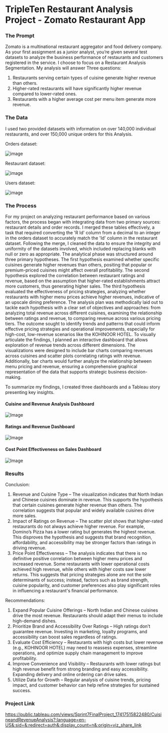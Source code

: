 # TripleTen Restaurant Analysis Project - Zomato Restaurant App

### The Prompt
Zomato is a multinational restaurant aggregator and food delivery company. As your first assignment as a junior analyst, you’re given several test datasets to analyze the business performance of restaurants and customers registered in the service. I choose to focus on a Restaurant Analysis Segmentation. 
My analysis will answer Three questions:
  1.	Restaurants serving certain types of cuisine generate higher revenue than others.
  2.	Higher-rated restaurants will have significantly higher revenue compared to lower-rated ones.
  3.	Restaurants with a higher average cost per menu item generate more revenue.


### The Data
I used two provided datasets with information on over 140,000 individual restaurants, and over 150,000 unique orders for this Analysis. 

Orders dataset:

![image](https://github.com/user-attachments/assets/d394558c-fdb8-464e-a18c-4c187f43b43d)

Restaurant dataset: 

![image](https://github.com/user-attachments/assets/49ffd144-df07-49e9-b04d-de7cdeedbce5)

Users dataset: 

![image](https://github.com/user-attachments/assets/4dd0ad03-987b-4aa1-b291-e7144a9fa729)

### The Process
For my project on analyzing restaurant performance based on various factors, the process began with integrating data from two primary sources: restaurant details and order records. I merged these tables effectively, a task that required converting the 'R Id' column from a decimal to an integer in the orders dataset to accurately match the 'Id' column in the restaurant dataset. Following the merge, I cleaned the data to ensure the integrity and uniformity of the datasets involved, which included replacing blanks with null or zero as appropriate.
The analytical phase was structured around three primary hypotheses. The first hypothesis examined whether specific cuisines generate higher revenues than others, positing that popular or premium-priced cuisines might affect overall profitability. The second hypothesis explored the correlation between restaurant ratings and revenue, based on the assumption that higher-rated establishments attract more customers, thus generating higher sales. The third hypothesis evaluated the effectiveness of pricing strategies, analyzing whether restaurants with higher menu prices achieve higher revenues, indicative of an upscale dining preference.
The analysis plan was methodically laid out to tackle each hypothesis with a clear set of objectives and approaches: from analyzing total revenue across different cuisines, examining the relationship between ratings and revenue, to comparing revenue across various pricing tiers. The outcome sought to identify trends and patterns that could inform effective pricing strategies and operational improvements, especially for high-cost, low-revenue scenarios like the KOHINOOR HOTEL.
To visually articulate the findings, I planned an interactive dashboard that allows exploration of revenue trends across different dimensions. The visualizations were designed to include bar charts comparing revenues across cuisines and scatter plots correlating ratings with revenue. Additionally, bar charts would further analyze the relationship between menu pricing and revenue, ensuring a comprehensive graphical representation of the data that supports strategic business decision-making.

To summarize my findings, I created three dashboards and a Tableau story presenting key insights.

#### Cuisine and Revenue Analysis Dashboard
![Image](https://github.com/user-attachments/assets/fdeb653f-5f9a-42e4-80b7-a91ceb395640)

#### Ratings and Revenue Dashboard
![Image](https://github.com/user-attachments/assets/c335ef6d-c749-4018-af51-85bebc46e433)

#### Cost Point Effectiveness on Sales Dashboard
![Image](https://github.com/user-attachments/assets/3233ccaf-d1ad-414b-bf22-07f0ff7c26cd)

### Results
Conclusion: 
  1. Revenue and Cuisine Type – The visualization indicates that North Indian and Chinese cuisines dominate in revenue. This supports the hypothesis that certain cuisines generate higher revenue than others. The correlation suggests that popular and widely available cuisines drive more sales. 
  2. Impact of Ratings on Revenue – The scatter plot shows that higher-rated restaurants do not always achieve higher revenue. For example, Domino’s Pizza has a lower rating but generates the highest revenue. This disproves the hypothesis and suggests that brand recognition, affordability, and accessibility may be stronger factors than ratings in driving revenue. 
  3. Price Point Effectiveness – The analysis indicates that there is no definitive positive correlation between higher menu prices and increased revenue. Some restaurants with lower operational costs achieved high revenue, while others with higher costs saw lower returns. This suggests that pricing strategies alone are not the sole determinants of success; instead, factors such as brand strength, cuisine popularity, and customer preferences also play significant roles in influencing a restaurant's financial performance.


Recommendations:
  1. Expand Popular Cuisine Offerings – North Indian and Chinese cuisines drive the most revenue. Restaurants should adapt their menus to include high-demand dishes.
  2. Prioritize Brand and Accessibility Over Ratings – High ratings don’t guarantee revenue. Investing in marketing, loyalty programs, and accessibility can boost sales regardless of ratings.
  3. Evaluate Cost Efficiency – Restaurants with high costs but lower revenue (e.g., KOHINOOR HOTEL) may need to reassess expenses, streamline operations, and optimize supply chain management to improve profitability.
  4. Improve Convenience and Visibility – Restaurants with lower ratings but high revenue benefit from strong branding and easy accessibility. Expanding delivery and online ordering can drive sales.
  5. Utilize Data for Growth – Regular analysis of cuisine trends, pricing impact, and customer behavior can help refine strategies for sustained success.


### Project Link
https://public.tableau.com/views/Sprint7FinalProject_17417515822480/CuisineandRevenueAnalysis?:language=en-US&:sid=&:redirect=auth&:display_count=n&:origin=viz_share_link  
